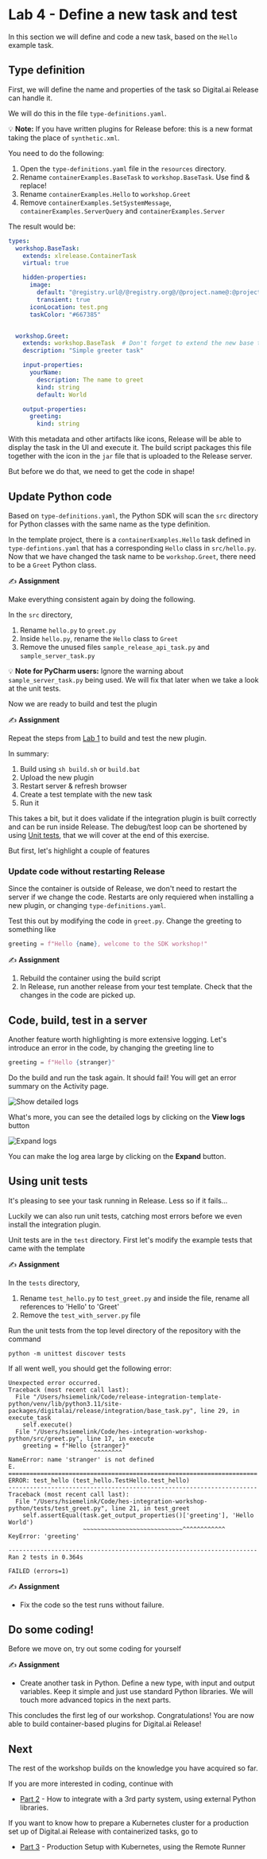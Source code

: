 # Lab 4 - Define a new task and test

In this section we will define and code a new task, based on the `Hello` example task.

## Type definition

First, we will define the name and properties of the task so Digital.ai Release can handle it.

We will do this in the file `type-definitions.yaml`.

💡 **Note:** If you have written plugins for Release before: this is a new format taking the place of `synthetic.xml`. 

You need to do the following:
1. Open the `type-definitions.yaml` file in the `resources` directory.
2. Rename `containerExamples.BaseTask` to `workshop.BaseTask`. Use find & replace!
3. Rename `containerExamples.Hello` to `workshop.Greet`
4. Remove `containerExamples.SetSystemMessage`, `containerExamples.ServerQuery` and `containerExamples.Server`

The result would be:

```yaml
types:
  workshop.BaseTask:
    extends: xlrelease.ContainerTask
    virtual: true

    hidden-properties:
      image:
        default: "@registry.url@/@registry.org@/@project.name@:@project.version@"
        transient: true
      iconLocation: test.png
      taskColor: "#667385"


  workshop.Greet:
    extends: workshop.BaseTask  # Don't forget to extend the new base task
    description: "Simple greeter task"

    input-properties:
      yourName:
        description: The name to greet
        kind: string
        default: World

    output-properties:
      greeting:
        kind: string
```

With this metadata and other artifacts like icons, Release will be able to display the task in the UI and execute it. 
The build script packages this file together with the icon in the `jar` file that is uploaded to the Release server.

But before we do that, we need to get the code in shape!

## Update Python code

Based on `type-definitions.yaml`, the Python SDK will scan the `src` directory for Python classes with the same name as the type definition.

In the template project, there is a `containerExamples.Hello` task defined in `type-defintions.yaml` that has a corresponding `Hello` class in `src/hello.py`. Now that we have changed the task name to be `workshop.Greet`, there need to be a `Greet` Python class.

✍️ **Assignment**

Make everything consistent again by doing the following.

In the `src` directory,
1. Rename `hello.py` to `greet.py`
2. Inside `hello.py`, rename the `Hello` class to `Greet`
3. Remove the unused files `sample_release_api_task.py` and `sample_server_task.py`

💡 **Note for PyCharm users:** Ignore the warning about `sample_server_task.py` being used. We will fix that later when we take a look at the unit tests.

Now we are ready to build and test the plugin

✍️ **Assignment**

Repeat the steps from [Lab 1](lab-1-run-hello-world.md#build-integration-plugin-and-publish-the-container-image) to build and test the new plugin.

In summary:
1. Build using `sh build.sh` or `build.bat`
2. Upload the new plugin
3. Restart server & refresh browser
4. Create a test template with the new task
5. Run it

This takes a bit, but it does validate if the integration plugin is built correctly and can be run inside Release. The debug/test loop can be shortened by using [Unit tests](#using-unit-tests), that we will cover at the end of this exercise.

But first, let's highlight a couple of features

### Update code without restarting Release

Since the container is outside of Release, we don't need to restart the server if we change the code. Restarts are only requiered when installing a new plugin, or changing `type-definitions.yaml`.

Test this out by modifying the code in `greet.py`. Change the greeting to something like 

```python
greeting = f"Hello {name}, welcome to the SDK workshop!"
```

✍️ **Assignment**
1. Rebuild the container using the build script
2. In Release, run another release from your test template. Check that the changes in the code are picked up.

## Code, build, test in a server

Another feature worth highlighting is more extensive logging. Let's introduce an error in the code, by changing the greeting line to

```python
greeting = f"Hello {stranger}" 
```

Do the build and run the task again. It should fail!
You will get an error summary on the Activity page. 

![Show detailed logs](img/show-detailed-logs.png)

What's more, you can see the detailed logs by clicking on the **View logs** button

![Expand logs](img/expand-logs.png)

You can make the log area large by clicking on the **Expand** button.

## Using unit tests

It's pleasing to see your task running in Release. Less so if it fails... 

Luckily we can also run unit tests, catching most errors before we even install the integration plugin.

Unit tests are in the `test` directory. First let's modify the example tests that came with the template

✍️ **Assignment**

In the `tests` directory,
1. Rename `test_hello.py` to `test_greet.py` and inside the file, rename all references to 'Hello' to 'Greet'
2. Remove the `test_with_server.py` file

Run the unit tests from the top level directory of the repository with the command

    python -m unittest discover tests

If all went well, you should get the following error:

```
Unexpected error occurred.
Traceback (most recent call last):
  File "/Users/hsiemelink/Code/release-integration-template-python/venv/lib/python3.11/site-packages/digitalai/release/integration/base_task.py", line 29, in execute_task
    self.execute()
  File "/Users/hsiemelink/Code/hes-integration-workshop-python/src/greet.py", line 17, in execute
    greeting = f"Hello {stranger}"
                        ^^^^^^^^
NameError: name 'stranger' is not defined
E.
======================================================================
ERROR: test_hello (test_hello.TestHello.test_hello)
----------------------------------------------------------------------
Traceback (most recent call last):
  File "/Users/hsiemelink/Code/hes-integration-workshop-python/tests/test_greet.py", line 21, in test_greet
    self.assertEqual(task.get_output_properties()['greeting'], 'Hello World')
                     ~~~~~~~~~~~~~~~~~~~~~~~~~~~~^^^^^^^^^^^^
KeyError: 'greeting'

----------------------------------------------------------------------
Ran 2 tests in 0.364s

FAILED (errors=1)
```

✍️ **Assignment** 
* Fix the code so the test runs without failure.  

## Do some coding!

Before we move on, try out some coding for yourself

✍️ **Assignment**
* Create another task in Python. Define a new type, with input and output variables. Keep it simple and just use standard Python libraries. We will touch more advanced topics in the next parts.

This concludes the first leg of our workshop. 
Congratulations! You are now able to build container-based plugins for Digital.ai Release! 

## Next

The rest of the workshop builds on the knowledge you have acquired so far. 

If you are more interested in coding, continue with
* [Part 2](../part-2/lab-5-create-a-third-party-integration.md) - How to integrate with a 3rd party system, using external Python libraries.

If you want to know how to prepare a Kubernetes cluster for a production set up of Digital.ai Release with containerized tasks, go to
* [Part 3](../part-3/lab-6-prepare-for-kubernetes.md) - Production Setup with Kubernetes, using the Remote Runner


